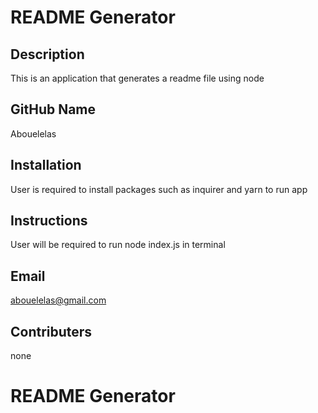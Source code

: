 # README Generator

## Description
This is an application that generates a readme file using node

## GitHub Name
Abouelelas

## Installation
User is required to install packages such as inquirer and yarn to run app

## Instructions
User will be required to run node index.js in terminal

## Email
abouelelas@gmail.com

## Contributers
none


# README Generator
